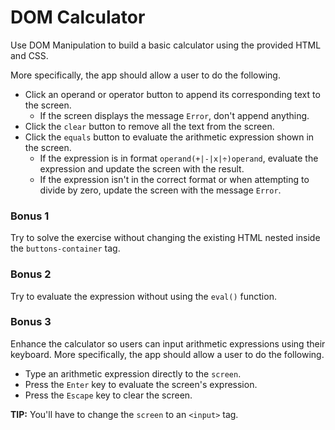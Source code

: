 # DOM Calculator

Use DOM Manipulation to build a basic calculator using the provided HTML and CSS.

More specifically, the app should allow a user to do the following.

* Click an operand or operator button to append its corresponding text to the screen.
  * If the screen displays the message `Error`, don't append anything.
* Click the `clear` button to remove all the text from the screen.
* Click the `equals` button to evaluate the arithmetic expression shown in the screen.
  * If the expression is in format `operand(+|-|x|÷)operand`, evaluate the expression and update the screen with the result.
  * If the expression isn't in the correct format or when attempting to divide by zero, update the screen with the message `Error`.

### Bonus 1

Try to solve the exercise without changing the existing HTML nested inside the `buttons-container` tag.

### Bonus 2

Try to evaluate the expression without using the `eval()` function.
### Bonus 3

Enhance the calculator so users can input arithmetic expressions using their keyboard. More specifically, the app should allow a user to do the following.

* Type an arithmetic expression directly to the `screen`.
* Press the `Enter` key to evaluate the screen's expression.
* Press the `Escape` key to clear the screen.

**TIP:** You'll have to change the `screen` to an `<input>` tag.
